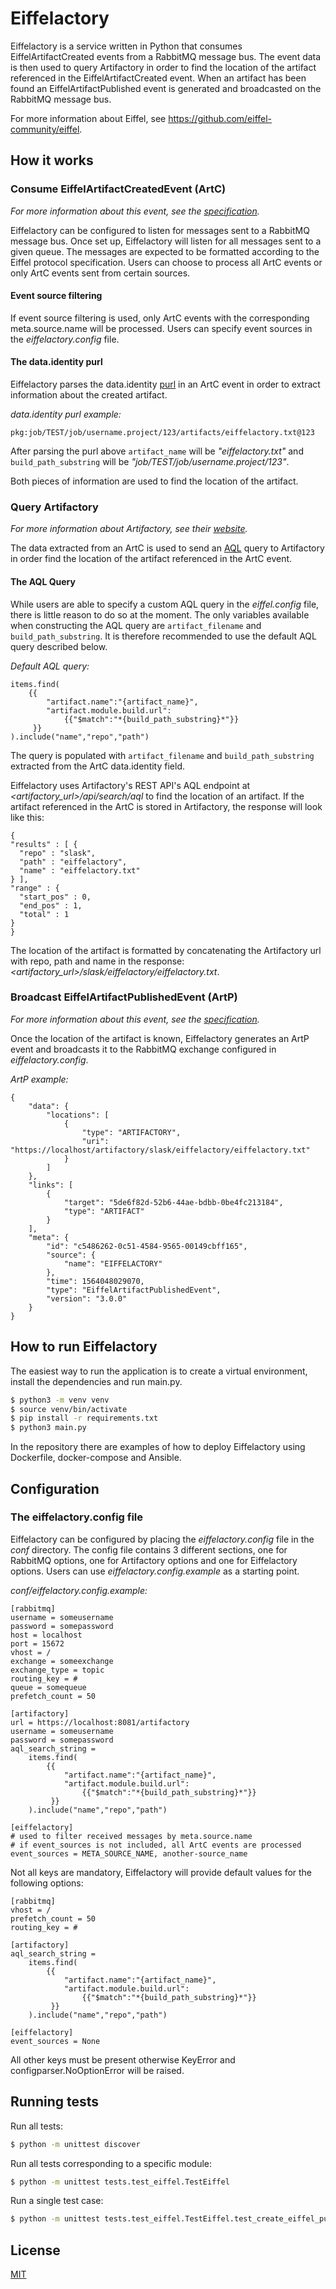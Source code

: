 # Eiffelactory
Eiffelactory is a service written in Python that consumes EiffelArtifactCreated
events from a RabbitMQ message bus. The event data is then used to query Artifactory
in order to find the location of the artifact referenced in the EiffelArtifactCreated
event. When an artifact has been found an EiffelArtifactPublished event is generated
and broadcasted on the RabbitMQ message bus.

For more information about Eiffel, see https://github.com/eiffel-community/eiffel.

## How it works

### Consume EiffelArtifactCreatedEvent (ArtC)
*For more information about this event, see the [specification](https://github.com/eiffel-community/eiffel/blob/master/eiffel-vocabulary/EiffelArtifactCreatedEvent.md).*

Eiffelactory can be configured to listen for messages sent to a RabbitMQ message bus.
Once set up, Eiffelactory will listen for all messages sent to a given queue.
The messages are expected to be formatted according to the Eiffel protocol specification.
Users can choose to process all ArtC events or only ArtC events sent from certain sources.

#### Event source filtering
If event source filtering is used, only ArtC events with the corresponding meta.source.name will be processed.
Users can specify event sources in the *eiffelactory.config* file.

#### The data.identity purl
Eiffelactory parses the data.identity [purl](https://github.com/package-url/purl-spec) in an
ArtC event in order to extract information about the created artifact.

*data.identity purl example:*
```
pkg:job/TEST/job/username.project/123/artifacts/eiffelactory.txt@123
```

After parsing the purl above `artifact_name` will be *"eiffelactory.txt"* and
`build_path_substring` will be *"job/TEST/job/username.project/123"*.

Both pieces of information are used to find the location of the artifact.

### Query Artifactory
*For more information about Artifactory, see their [website](https://jfrog.com/artifactory/).*

The data extracted from an ArtC is used to send an [AQL](https://www.jfrog.com/confluence/display/RTF/Artifactory+Query+Language)
query to Artifactory in order find the location of the artifact referenced in the ArtC event.

#### The AQL Query
While users are able to specify a custom AQL query in the *eiffel.config* file, there is little reason to do so at the moment. The only variables available when constructing the AQL query are `artifact_filename` and `build_path_substring`.
It is therefore recommended to use the default AQL query described below.

*Default AQL query:*
```
items.find(
    {{
        "artifact.name":"{artifact_name}",
        "artifact.module.build.url":
            {{"$match":"*{build_path_substring}*"}}
     }}
).include("name","repo","path")
```

The query is populated with `artifact_filename` and `build_path_substring` extracted from
the ArtC data.identity field.

Eiffelactory uses Artifactory's REST API's AQL endpoint at *<artifactory_url>/api/search/aql* to find the location of an artifact.
If the artifact referenced in the ArtC is stored in Artifactory, the response will look like this:
```
{
"results" : [ {
  "repo" : "slask",
  "path" : "eiffelactory",
  "name" : "eiffelactory.txt"
} ],
"range" : {
  "start_pos" : 0,
  "end_pos" : 1,
  "total" : 1
}
}
```
The location of the artifact is formatted by concatenating the Artifactory url with repo, path and name in the response: *<artifactory_url>/slask/eiffelactory/eiffelactory.txt*.
### Broadcast EiffelArtifactPublishedEvent (ArtP)
*For more information about this event, see the [specification](https://github.com/eiffel-community/eiffel/blob/master/eiffel-vocabulary/EiffelArtifactPublishedEvent.md).*

Once the location of the artifact is known, Eiffelactory generates an ArtP event and broadcasts
it to the RabbitMQ exchange configured in *eiffelactory.config*.

*ArtP example:*
```
{
    "data": {
        "locations": [
            {
                "type": "ARTIFACTORY",
                "uri": "https://localhost/artifactory/slask/eiffelactory/eiffelactory.txt"
            }
        ]
    },
    "links": [
        {
            "target": "5de6f82d-52b6-44ae-bdbb-0be4fc213184",
            "type": "ARTIFACT"
        }
    ],
    "meta": {
        "id": "c5486262-0c51-4584-9565-00149cbff165",
        "source": {
            "name": "EIFFELACTORY"
        },
        "time": 1564048029070,
        "type": "EiffelArtifactPublishedEvent",
        "version": "3.0.0"
    }
}
```

## How to run Eiffelactory
The easiest way to run the application is to create a virtual environment, 
install the dependencies and run main.py.
```bash
$ python3 -m venv venv
$ source venv/bin/activate
$ pip install -r requirements.txt
$ python3 main.py
```

In the repository there are examples of how to deploy Eiffelactory using Dockerfile, docker-compose and Ansible. 

## Configuration
### The eiffelactory.config file
Eiffelactory can be configured by placing the *eiffelactory.config* file in the *conf* directory.
The config file contains 3 different sections, one for RabbitMQ options, one for Artifactory
options and one for Eiffelactory options. Users can use *eiffelactory.config.example* as a starting point.

*conf/eiffelactory.config.example:*
```
[rabbitmq]
username = someusername
password = somepassword
host = localhost
port = 15672
vhost = /
exchange = someexchange
exchange_type = topic
routing_key = #
queue = somequeue
prefetch_count = 50

[artifactory]
url = https://localhost:8081/artifactory
username = someusername
password = somepassword
aql_search_string =
    items.find(
        {{
            "artifact.name":"{artifact_name}",
            "artifact.module.build.url":
                {{"$match":"*{build_path_substring}*"}}
         }}
    ).include("name","repo","path")

[eiffelactory]
# used to filter received messages by meta.source.name
# if event_sources is not included, all ArtC events are processed
event_sources = META_SOURCE_NAME, another-source_name
```

Not all keys are mandatory, Eiffelactory will provide default values for the following options:
```
[rabbitmq]
vhost = /
prefetch_count = 50
routing_key = #

[artifactory]
aql_search_string =
    items.find(
        {{
            "artifact.name":"{artifact_name}",
            "artifact.module.build.url":
                {{"$match":"*{build_path_substring}*"}}
         }}
    ).include("name","repo","path")

[eiffelactory]
event_sources = None
```
All other keys must be present otherwise KeyError and configparser.NoOptionError will be raised.

## Running tests
Run all tests:
```bash
$ python -m unittest discover
```

Run all tests corresponding to a specific module:
```bash
$ python -m unittest tests.test_eiffel.TestEiffel
```

Run a single test case:
```bash
$ python -m unittest tests.test_eiffel.TestEiffel.test_create_eiffel_published_event
```
## License
[MIT](https://choosealicense.com/licenses/mit/)
